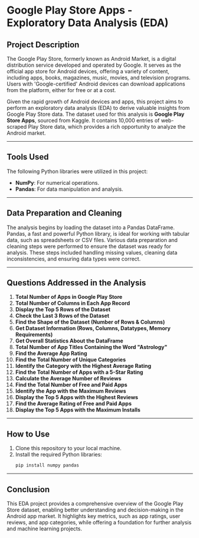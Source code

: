 # Google Play Store Apps - Exploratory Data Analysis (EDA)

## Project Description

The Google Play Store, formerly known as Android Market, is a digital distribution service developed and operated by Google. It serves as the official app store for Android devices, offering a variety of content, including apps, books, magazines, music, movies, and television programs. Users with 'Google-certified' Android devices can download applications from the platform, either for free or at a cost.

Given the rapid growth of Android devices and apps, this project aims to perform an exploratory data analysis (EDA) to derive valuable insights from Google Play Store data. The dataset used for this analysis is **Google Play Store Apps**, sourced from Kaggle. It contains 10,000 entries of web-scraped Play Store data, which provides a rich opportunity to analyze the Android market.

---

## Tools Used

The following Python libraries were utilized in this project:

- **NumPy**: For numerical operations.
- **Pandas**: For data manipulation and analysis.

---

## Data Preparation and Cleaning

The analysis begins by loading the dataset into a Pandas DataFrame. Pandas, a fast and powerful Python library, is ideal for working with tabular data, such as spreadsheets or CSV files. Various data preparation and cleaning steps were performed to ensure the dataset was ready for analysis. These steps included handling missing values, cleaning data inconsistencies, and ensuring data types were correct.

---

## Questions Addressed in the Analysis

1. **Total Number of Apps in Google Play Store**
2. **Total Number of Columns in Each App Record**
3. **Display the Top 5 Rows of the Dataset**
4. **Check the Last 3 Rows of the Dataset**
5. **Find the Shape of the Dataset (Number of Rows & Columns)**
6. **Get Dataset Information (Rows, Columns, Datatypes, Memory Requirements)**
7. **Get Overall Statistics About the DataFrame**
8. **Total Number of App Titles Containing the Word "Astrology"**
9. **Find the Average App Rating**
10. **Find the Total Number of Unique Categories**
11. **Identify the Category with the Highest Average Rating**
12. **Find the Total Number of Apps with a 5-Star Rating**
13. **Calculate the Average Number of Reviews**
14. **Find the Total Number of Free and Paid Apps**
15. **Identify the App with the Maximum Reviews**
16. **Display the Top 5 Apps with the Highest Reviews**
17. **Find the Average Rating of Free and Paid Apps**
18. **Display the Top 5 Apps with the Maximum Installs**

---

## How to Use

1. Clone this repository to your local machine.
2. Install the required Python libraries:
   ```bash
   pip install numpy pandas

---
## Conclusion

This EDA project provides a comprehensive overview of the Google Play Store dataset, enabling better understanding and decision-making in the Android app market. It highlights key metrics, such as app ratings, user reviews, and app categories, while offering a foundation for further analysis and machine learning projects.
